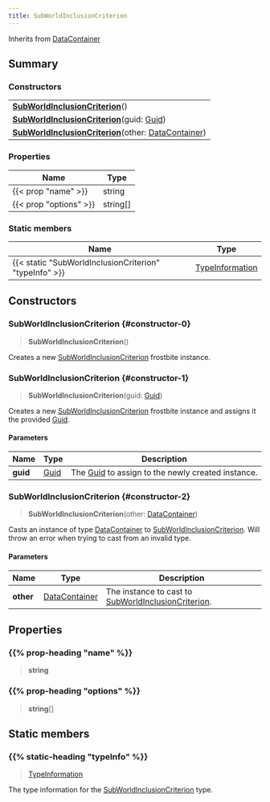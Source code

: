 ```yaml
---
title: SubWorldInclusionCriterion
---
```


Inherits from 
[DataContainer](/vext/ref/shared/class/datacontainer)

## Summary
### Constructors
| |
| ----------- |
| **[SubWorldInclusionCriterion](#constructor-0)**() |
| **[SubWorldInclusionCriterion](#constructor-1)**(guid: [Guid](/vext/ref/shared/class/guid)) |
| **[SubWorldInclusionCriterion](#constructor-2)**(other: [DataContainer](/vext/ref/shared/class/datacontainer)) |

### Properties
| Name | Type |
| ---- | ---- |
| {{< prop "name" >}} | string |
| {{< prop "options" >}} | string[] |

### Static members
| Name | Type |
| ---- | ---- |
| {{< static "SubWorldInclusionCriterion" "typeInfo" >}} | [TypeInformation](/vext/ref/shared/class/typeinformation) |

## Constructors
### SubWorldInclusionCriterion {#constructor-0}
> **SubWorldInclusionCriterion**()

Creates a new [SubWorldInclusionCriterion](/vext/ref/fb/subworldinclusioncriterion) frostbite instance.

### SubWorldInclusionCriterion {#constructor-1}
> **SubWorldInclusionCriterion**(guid: [Guid](/vext/ref/shared/class/guid))

Creates a new [SubWorldInclusionCriterion](/vext/ref/fb/subworldinclusioncriterion) frostbite instance and assigns it the provided [Guid](/vext/ref/shared/class/guid).

#### Parameters
| Name | Type | Description |
| ---- | ---- | ----------- |
| **guid** | [Guid](/vext/ref/shared/class/guid) | The [Guid](/vext/ref/shared/class/guid) to assign to the newly created instance. |

### SubWorldInclusionCriterion {#constructor-2}
> **SubWorldInclusionCriterion**(other: [DataContainer](/vext/ref/shared/class/datacontainer))

Casts an instance of type [DataContainer](/vext/ref/shared/class/datacontainer) to [SubWorldInclusionCriterion](/vext/ref/fb/subworldinclusioncriterion). Will throw an error when trying to cast from an invalid type.

#### Parameters
| Name | Type | Description |
| ---- | ---- | ----------- |
| **other** | [DataContainer](/vext/ref/shared/class/datacontainer) | The instance to cast to [SubWorldInclusionCriterion](/vext/ref/fb/subworldinclusioncriterion). |

## Properties
### {{% prop-heading "name" %}}
> **string**

### {{% prop-heading "options" %}}
> **string**[]

## Static members
### {{% static-heading "typeInfo" %}}
> [TypeInformation](/vext/ref/shared/class/typeinformation)

The type information for the [SubWorldInclusionCriterion](/vext/ref/fb/subworldinclusioncriterion) type.

